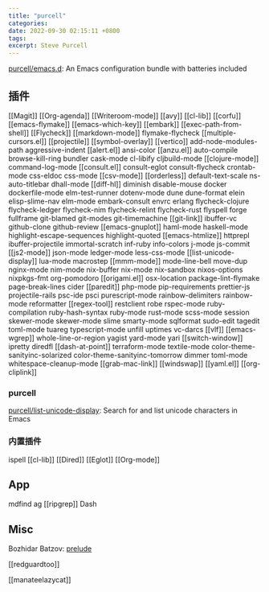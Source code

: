 ```yaml
---
title: "purcell"
categories: 
date: 2022-09-30 02:15:11 +0800
tags: 
excerpt: Steve Purcell
---
```


[purcell/emacs.d](https://github.com/purcell/emacs.d): An Emacs configuration bundle with batteries included


## 插件


[[Magit]]
[[Org-agenda]]
[[Writeroom-mode]]
[[avy]]
[[cl-lib]]
[[corfu]]
[[emacs-flymake]]
[[emacs-which-key]]
[[embark]]
[[exec-path-from-shell]]
[[Flycheck]]
[[markdown-mode]]
flymake-flycheck
[[multiple-cursors.el]]
[[projectile]]
[[symbol-overlay]]
[[vertico]]
add-node-modules-path
aggressive-indent
[[alert.el]]
ansi-color
[[anzu.el]]
auto-compile
browse-kill-ring
bundler
cask-mode
cl-libify
cljbuild-mode
[[clojure-mode]]
command-log-mode
[[consult.el]]
consult-eglot
consult-flycheck
crontab-mode
css-eldoc
css-mode
[[csv-mode]]
[[orderless]]
default-text-scale
ns-auto-titlebar
dhall-mode
[[diff-hl]]
diminish
disable-mouse
docker
dockerfile-mode
elm-test-runner
dotenv-mode
dune
dune-format
elein
elisp-slime-nav
elm-mode
embark-consult
envrc
erlang
flycheck-clojure
flycheck-ledger
flycheck-nim
flycheck-relint
flycheck-rust
flyspell
forge
fullframe
git-blamed
git-modes
git-timemachine
[[git-link]]
ibuffer-vc
github-clone
github-review
[[emacs-gnuplot]]
haml-mode
haskell-mode
highlight-escape-sequences
highlight-quoted
[[emacs-htmlize]]
httprepl
ibuffer-projectile
immortal-scratch
inf-ruby
info-colors
j-mode
js-commit
[[js2-mode]]
json-mode
ledger-mode
less-css-mode
[[list-unicode-display]]
lua-mode
macrostep
[[mmm-mode]]
mode-line-bell
move-dup
nginx-mode
nim-mode
nix-buffer
nix-mode
nix-sandbox
nixos-options
nixpkgs-fmt
org-pomodoro
[[origami.el]]
osx-location
package-lint-flymake
page-break-lines
cider
[[paredit]]
php-mode
pip-requirements
prettier-js
projectile-rails
psc-ide
psci
purescript-mode
rainbow-delimiters
rainbow-mode
reformatter
[[regex-tool]]
restclient
robe
rspec-mode
ruby-compilation
ruby-hash-syntax
ruby-mode
rust-mode
scss-mode
session
skewer-mode
skewer-mode
slime
smarty-mode
sqlformat
sudo-edit
tagedit
toml-mode
tuareg
typescript-mode
unfill
uptimes
vc-darcs
[[vlf]]
[[emacs-wgrep]]
whole-line-or-region
yagist
yard-mode
yari
[[switch-window]]
ipretty
diredfl
[[dash-at-point]]
terraform-mode
textile-mode
color-theme-sanityinc-solarized
color-theme-sanityinc-tomorrow
dimmer
toml-mode
whitespace-cleanup-mode
[[grab-mac-link]]
[[windswap]]
[[yaml.el]]
[[org-cliplink]]

### purcell

[purcell/list-unicode-display](https://github.com/purcell/list-unicode-display): Search for and list unicode characters in Emacs


### 内置插件

ispell
[[cl-lib]]
[[Dired]]
[[Eglot]]
[[Org-mode]]




## App

mdfind
ag
[[ripgrep]]
Dash



## Misc

Bozhidar Batzov: [prelude](https://github.com/bbatsov/prelude)

[[redguardtoo]]

[[manateelazycat]]


